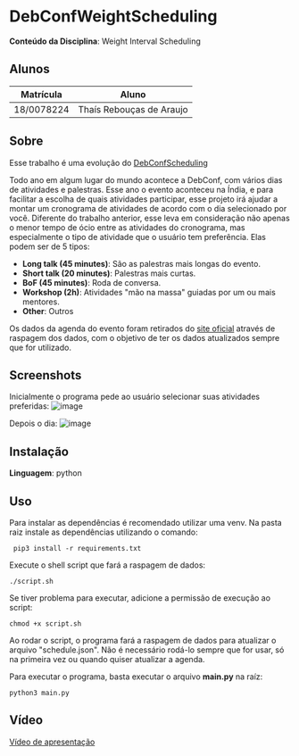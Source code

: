 # **DebConfWeightScheduling** 

**Conteúdo da Disciplina**: Weight Interval Scheduling <br>

## Alunos
|Matrícula | Aluno |
| -- | -- |
| 18/0078224  |  Thaís Rebouças de Araujo |


## Sobre 

Esse trabalho é uma evolução do [DebConfScheduling](https://github.com/projeto-de-algoritmos/Greed_DebConfScheduling/tree/master)

Todo ano em algum lugar do mundo acontece a DebConf, com vários dias de atividades e palestras.
Esse ano o evento aconteceu na Índia, e para facilitar a escolha de quais atividades participar, esse projeto irá ajudar a montar um cronograma de atividades de acordo com o dia selecionado por você.
Diferente do trabalho anterior, esse leva em consideração não apenas o menor tempo de ócio entre as atividades do cronograma, mas especialmente o tipo de atividade que o usuário tem preferência. Elas podem ser de 5 tipos:

- **Long talk (45 minutes)**: São as palestras mais longas do evento.
- **Short talk (20 minutes)**: Palestras mais curtas.
- **BoF (45 minutes)**: Roda de conversa.
- **Workshop (2h)**: Atividades "mão na massa" guiadas por um ou mais mentores.
- **Other**: Outros

Os dados da agenda do evento foram retirados do [site oficial](https://debconf23.debconf.org) através de raspagem dos dados, com o objetivo de ter os dados atualizados sempre que for utilizado.

## Screenshots

Inicialmente o programa pede ao usuário selecionar suas atividades preferidas:
![image](https://github.com/Thais-ra/thais-ra/assets/35047444/78c4674a-1cdb-4073-8d2e-c366bb43fd6f)


Depois o dia:
![image](https://github.com/Thais-ra/thais-ra/assets/35047444/d91fc9d8-c56b-4b7c-959f-1a8c7caba632)

## Instalação 
**Linguagem**: python<br>

## Uso

Para instalar as dependências é recomendado utilizar uma venv.
Na pasta raiz instale as dependências utilizando o comando:

``` pip3 install -r requirements.txt```

Execute o shell script que fará a raspagem de dados:

```./script.sh```

Se tiver problema para executar, adicione a permissão de execução ao script:

```chmod +x script.sh```

Ao rodar o script, o programa fará a raspagem de dados para atualizar o arquivo "schedule.json".
Não é necessário rodá-lo sempre que for usar, só na primeira vez ou quando quiser atualizar a agenda.

Para executar o programa, basta executar o arquivo **main.py** na raíz:

```python3 main.py```

## Vídeo

[Vídeo de apresentação](https://unbbr.sharepoint.com/:v:/s/ok632/EdB6pcMkSH1Pr3T4bOg1GwwByVrlIM9V8Nw_RuGPHndUOA?e=4jDFu9&nav=eyJyZWZlcnJhbEluZm8iOnsicmVmZXJyYWxBcHAiOiJTdHJlYW1XZWJBcHAiLCJyZWZlcnJhbFZpZXciOiJTaGFyZURpYWxvZy1MaW5rIiwicmVmZXJyYWxBcHBQbGF0Zm9ybSI6IldlYiIsInJlZmVycmFsTW9kZSI6InZpZXcifX0%3D)
